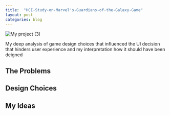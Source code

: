 ```yaml
---
title:  "HCI-Study-on-Marvel's-Guardians-of-the-Galaxy-Game"
layout: post
categories: blog
---
```


![My project (3)](https://user-images.githubusercontent.com/29043325/208528633-2985b886-e688-4727-b861-04c79b54863d.png)

My deep analysis of game design choices that influenced the UI decision that hinders user experience and my interpretation how it should have been deigned


## The Problems



## Design Choices



## My Ideas
